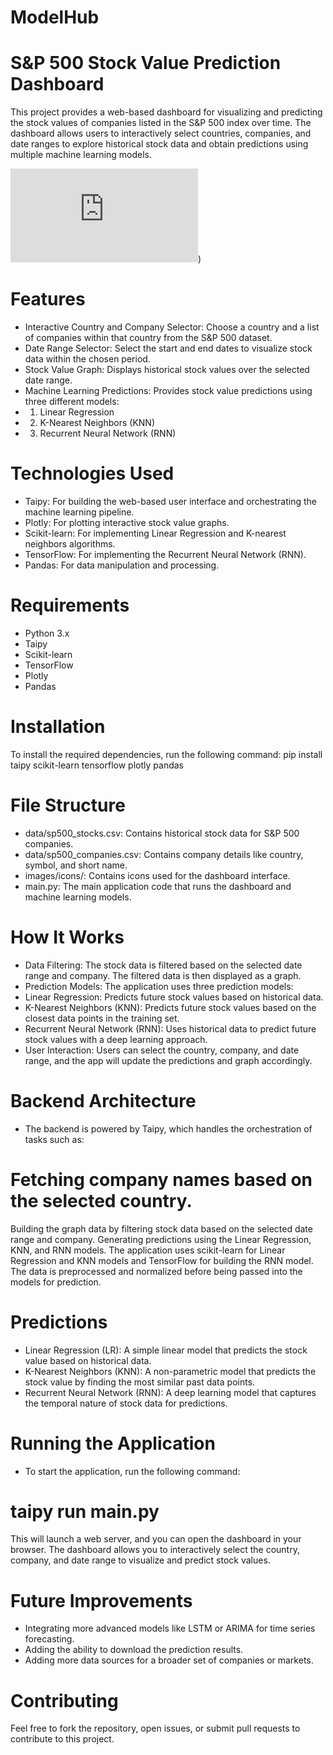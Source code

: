 # ModelHub
# S&P 500 Stock Value Prediction Dashboard

This project provides a web-based dashboard for visualizing and predicting the stock values of companies listed in the S&P 500 index over time. The dashboard allows users to interactively select countries, companies, and date ranges to explore historical stock data and obtain predictions using multiple machine learning models.

![image alt](https://github.com/BadakalaYashwanth/ModelHub/blob/0492ec3675e011aab713716d87e79277e329a037/wireframe.pdf))

# Features
* Interactive Country and Company Selector: Choose a country and a list of companies within that country from the S&P 500 dataset.
* Date Range Selector: Select the start and end dates to visualize stock data within the chosen period.
* Stock Value Graph: Displays historical stock values over the selected date range.
* Machine Learning Predictions: Provides stock value predictions using three different models:
* 1. Linear Regression
* 2. K-Nearest Neighbors (KNN)
* 3. Recurrent Neural Network (RNN)


# Technologies Used
* Taipy: For building the web-based user interface and orchestrating the machine learning pipeline.
* Plotly: For plotting interactive stock value graphs.
* Scikit-learn: For implementing Linear Regression and K-nearest neighbors algorithms.
* TensorFlow: For implementing the Recurrent Neural Network (RNN).
* Pandas: For data manipulation and processing.

# Requirements
* Python 3.x
* Taipy
* Scikit-learn
* TensorFlow
* Plotly
* Pandas

# Installation
To install the required dependencies, run the following command:
pip install taipy scikit-learn tensorflow plotly pandas

# File Structure
* data/sp500_stocks.csv: Contains historical stock data for S&P 500 companies.
* data/sp500_companies.csv: Contains company details like country, symbol, and short name.
* images/icons/: Contains icons used for the dashboard interface.
* main.py: The main application code that runs the dashboard and machine learning models.

# How It Works
* Data Filtering: The stock data is filtered based on the selected date range and company. The filtered data is then displayed as a graph.
* Prediction Models: The application uses three prediction models:
* Linear Regression: Predicts future stock values based on historical data.
* K-Nearest Neighbors (KNN): Predicts future stock values based on the closest data points in the training set.
* Recurrent Neural Network (RNN): Uses historical data to predict future stock values with a deep learning approach.
* User Interaction: Users can select the country, company, and date range, and the app will update the predictions and graph accordingly.


# Backend Architecture
* The backend is powered by Taipy, which handles the orchestration of tasks such as:

# Fetching company names based on the selected country.
Building the graph data by filtering stock data based on the selected date range and company.
Generating predictions using the Linear Regression, KNN, and RNN models.
The application uses scikit-learn for Linear Regression and KNN models and TensorFlow for building the RNN model. The data is preprocessed and normalized before being passed into the models for prediction.

# Predictions
* Linear Regression (LR): A simple linear model that predicts the stock value based on historical data.
* K-Nearest Neighbors (KNN): A non-parametric model that predicts the stock value by finding the most similar past data points.
* Recurrent Neural Network (RNN): A deep learning model that captures the temporal nature of stock data for predictions.

# Running the Application
* To start the application, run the following command:
# taipy run main.py

This will launch a web server, and you can open the dashboard in your browser. The dashboard allows you to interactively select the country, company, and date range to visualize and predict stock values.

# Future Improvements
* Integrating more advanced models like LSTM or ARIMA for time series forecasting.
* Adding the ability to download the prediction results.
* Adding more data sources for a broader set of companies or markets.

# Contributing
Feel free to fork the repository, open issues, or submit pull requests to contribute to this project.
